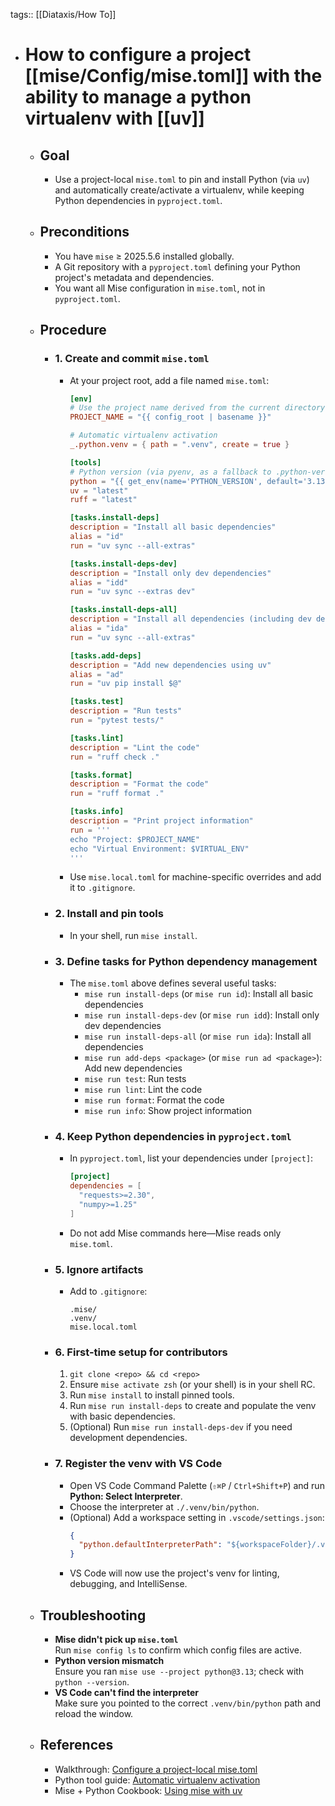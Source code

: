 tags:: [[Diataxis/How To]]

- # How to configure a project [[mise/Config/mise.toml]] with the ability to manage a python virtualenv with [[uv]]
	- ## Goal
		- Use a project-local `mise.toml` to pin and install Python (via `uv`) and automatically create/activate a virtualenv, while keeping Python dependencies in `pyproject.toml`.
	- ## Preconditions
		- You have `mise` ≥ 2025.5.6 installed globally.
		- A Git repository with a `pyproject.toml` defining your Python project's metadata and dependencies.
		- You want all Mise configuration in `mise.toml`, not in `pyproject.toml`.
	- ## Procedure
		- ### 1. Create and commit `mise.toml`
			- At your project root, add a file named `mise.toml`:
			  ~~~toml
			  [env]
			  # Use the project name derived from the current directory
			  PROJECT_NAME = "{{ config_root | basename }}"
			  
			  # Automatic virtualenv activation
			  _.python.venv = { path = ".venv", create = true }
			  
			  [tools]
			  # Python version (via pyenv, as a fallback to .python-version)
			  python = "{{ get_env(name='PYTHON_VERSION', default='3.13') }}"
			  uv = "latest"
			  ruff = "latest"
			  
			  [tasks.install-deps]
			  description = "Install all basic dependencies"
			  alias = "id"
			  run = "uv sync --all-extras"
			  
			  [tasks.install-deps-dev]
			  description = "Install only dev dependencies"
			  alias = "idd"
			  run = "uv sync --extras dev"
			  
			  [tasks.install-deps-all]
			  description = "Install all dependencies (including dev dependencies)"
			  alias = "ida"
			  run = "uv sync --all-extras"
			  
			  [tasks.add-deps]
			  description = "Add new dependencies using uv"
			  alias = "ad"
			  run = "uv pip install $@"
			  
			  [tasks.test]
			  description = "Run tests"
			  run = "pytest tests/"
			  
			  [tasks.lint]
			  description = "Lint the code"
			  run = "ruff check ."
			  
			  [tasks.format]
			  description = "Format the code"
			  run = "ruff format ."
			  
			  [tasks.info]
			  description = "Print project information"
			  run = '''
			  echo "Project: $PROJECT_NAME"
			  echo "Virtual Environment: $VIRTUAL_ENV"
			  '''
			  ~~~
			- Use `mise.local.toml` for machine-specific overrides and add it to `.gitignore`.
		- ### 2. Install and pin tools
			- In your shell, run `mise install`.
		- ### 3. Define tasks for Python dependency management
			- The `mise.toml` above defines several useful tasks:
			  - `mise run install-deps` (or `mise run id`): Install all basic dependencies
			  - `mise run install-deps-dev` (or `mise run idd`): Install only dev dependencies
			  - `mise run install-deps-all` (or `mise run ida`): Install all dependencies
			  - `mise run add-deps <package>` (or `mise run ad <package>`): Add new dependencies
			  - `mise run test`: Run tests
			  - `mise run lint`: Lint the code
			  - `mise run format`: Format the code
			  - `mise run info`: Show project information
		- ### 4. Keep Python dependencies in `pyproject.toml`
			- In `pyproject.toml`, list your dependencies under `[project]`:
			  ~~~toml
			  [project]
			  dependencies = [
			    "requests>=2.30",
			    "numpy>=1.25"
			  ]
			  ~~~
			- Do not add Mise commands here—Mise reads only `mise.toml`.
		- ### 5. Ignore artifacts
			- Add to `.gitignore`:
			  ~~~gitignore
			  .mise/
			  .venv/
			  mise.local.toml
			  ~~~
		- ### 6. First-time setup for contributors
		  1. `git clone <repo> && cd <repo>`
		  2. Ensure `mise activate zsh` (or your shell) is in your shell RC.
		  3. Run `mise install` to install pinned tools.
		  4. Run `mise run install-deps` to create and populate the venv with basic dependencies.
		  5. (Optional) Run `mise run install-deps-dev` if you need development dependencies.
		- ### 7. Register the venv with VS Code
			- Open VS Code Command Palette (`⇧⌘P` / `Ctrl+Shift+P`) and run **Python: Select Interpreter**.
			- Choose the interpreter at `./.venv/bin/python`.
			- (Optional) Add a workspace setting in `.vscode/settings.json`:
			  ~~~json
			  {
			    "python.defaultInterpreterPath": "${workspaceFolder}/.venv/bin/python"
			  }
			  ~~~
			- VS Code will now use the project's venv for linting, debugging, and IntelliSense.
	- ## Troubleshooting
		- **Mise didn't pick up `mise.toml`**  
		  Run `mise config ls` to confirm which config files are active.
		- **Python version mismatch**  
		  Ensure you ran `mise use --project python@3.13`; check with `python --version`.
		- **VS Code can't find the interpreter**  
		  Make sure you pointed to the correct `.venv/bin/python` path and reload the window.
	- ## References
		- Walkthrough: [Configure a project-local mise.toml](https://mise.jdx.dev/walkthrough.html)
		- Python tool guide: [Automatic virtualenv activation](https://mise.jdx.dev/lang/python.html#automatic-virtualenv-activation)
		- Mise + Python Cookbook: [Using mise with uv](https://mise.jdx.dev/mise-cookbook/python.html#mise--uv)